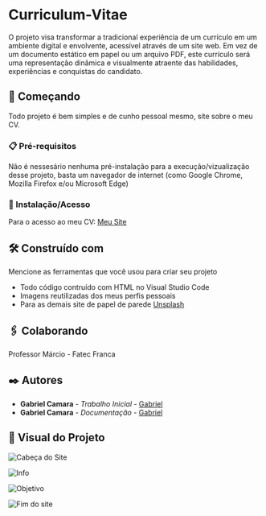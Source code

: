 # Curriculum-Vitae

O projeto visa transformar a tradicional experiência de um currículo em um ambiente digital e envolvente, acessível através de um site web. Em vez de um documento estático em papel ou um arquivo PDF, este currículo será uma representação dinâmica e visualmente atraente das habilidades, experiências e conquistas do candidato.

## 🚀 Começando

Todo projeto é bem simples e de cunho pessoal mesmo, site sobre o meu CV. 

### 📋 Pré-requisitos

Não é nessesário nenhuma pré-instalação para a execução/vizualização desse projeto, basta um navegador de internet (como Google Chrome, Mozilla Firefox e/ou Microsoft Edge)

### 🔧 Instalação/Acesso

Para o acesso ao meu CV:
[Meu Site](https://gabriel-c137.github.io/CV---Gabriel-Camara/)

## 🛠️ Construído com

Mencione as ferramentas que você usou para criar seu projeto

* Todo código contruído com HTML no Visual Studio Code
* Imagens reutilizadas dos meus perfis pessoais
* Para as demais site de papel de parede [Unsplash](https://unsplash.com/pt-br/wallpapers)

## 🖇️ Colaborando

Professor Márcio - Fatec Franca

## ✒️ Autores

* **Gabriel Camara** - *Trabalho Inicial* - [Gabriel](https://github.com/Gabriel-C137)
* **Gabriel Camara** - *Documentação* - [Gabriel](https://github.com/Gabriel-C137)

## 👀 Visual do Projeto
![Cabeça do Site](https://github.com/Gabriel-C137/CV---Gabriel-Camara/assets/91295561/bb213d16-2b1b-4052-a8c0-c9adfb796c8c)

![Info](https://github.com/Gabriel-C137/CV---Gabriel-Camara/assets/91295561/5221aa8b-2bf9-4338-b001-d3180c579747)

![Objetivo](https://github.com/Gabriel-C137/CV---Gabriel-Camara/assets/91295561/2092157a-fe7d-4747-80bb-95cc238e4ece)

![Fim do site](https://github.com/Gabriel-C137/CV---Gabriel-Camara/assets/91295561/60f5afb4-41a4-4701-bdcf-4f8acde6b247)
